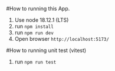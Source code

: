 #How to running this App.
1. Use node 18.12.1 (LTS)
2. run `npm install`
3. run `npm run dev`
4. Open browser `http://localhost:5173/`

#How to running unit test (vitest)
1. run `npm run test`
